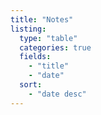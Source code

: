 ```yaml
---
title: "Notes"
listing:
  type: "table"
  categories: true
  fields:
    - "title"
    - "date"
  sort:
    - "date desc"
---
```

